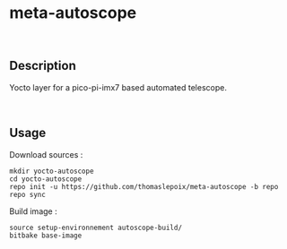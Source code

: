# meta-autoscope

<br>

## Description

Yocto layer for a pico-pi-imx7 based automated telescope.

<br>

## Usage

Download sources :

```
mkdir yocto-autoscope
cd yocto-autoscope
repo init -u https://github.com/thomaslepoix/meta-autoscope -b repo
repo sync
```

Build image :

```
source setup-environnement autoscope-build/ 
bitbake base-image
```
